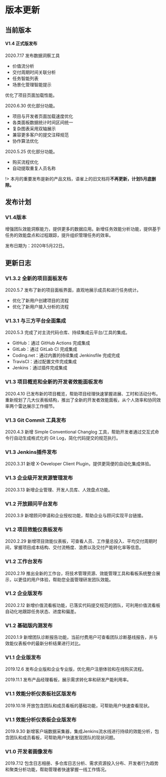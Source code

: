 # 版本更新

## 当前版本

#### V1.4 正式版发布

2020.7.17 发布数据洞察工具

- 价值流分析
- 交付周期时间关联分析
- 任务智能列表
- 场景化管理智能提示

优化了项目页面加载性能。

2020.6.30 优化部分功能。

- 项目与开发者页面加载速度优化
- 各类面板数据统计时间区间统一
- 复杂图表采用双轴展示
- 兼容更多客户的提交注释规范
- 协作算法优化

2020.5.25 优化部分功能。

- 购买流程优化
- 自动提取重复人员名称

!> 本月的重要发布是新的产品文档，语雀上的旧文档将**不再更新，计划5月底删除。**

## 发布计划

### V1.4版本

增强团队效能洞察能力，提供更多的数据应用。新增任务效能分析功能，提供基于任务的效能盘点和过程跟踪，提升组织管理任务的效率。

发布日期为：2020年5月22日。

## 更新日志

### V1.3.2 全新的项目面板发布

2020.5.7 发布了新的项目面板界面，直观地展示成员和进行任务统计。
- 优化了新用户创建项目的流程
- 优化了新用户接入分析的流程

### V1.3.1 与三方平台全面集成

2020.5.3 完成了对主流代码仓库、持续集成云平台/工具的集成。
- GitHub：通过 GitHub Actions 完成集成
- GitLab：通过 GitLab CI 完成集成
- Coding.net：通过内置的持续集成 Jenkinsfile 完成完成
- TravisCI：通过配置文件完成集成
- Jenkins：通过插件完成集成

### V1.3 项目概览和全新的开发者效能面板发布

2020.4.10 已发布新的项目概览，帮助项目经理快速掌握进展、工时和活动分布。重新规划了几大仪表板结构，推出了全新的开发者效能面板，从个人效率和协同效率两个雷达展示工作细节。

### V1.3 Git Commit 工具发布

2020.4.3 新增 Simple Conventional Changlog 工具，帮助开发者通过交互式命令行自动生成格式化的 Git Log，简化代码提交的规范执行。

### V1.3 Jenkins插件发布

2020.3.31 新增 X-Developer Client Plugin，提供更简便的自动化集成体验。

### V1.3 企业级开发资源管理发布

2020.3.13 新增企业管理、开发人员库、人效盘点功能。

### V1.2 开放顾问平台发布

2020.3.9 新增顾问申请和企业授权功能，帮助企业与顾问实现平台链接。

### V1.2 项目效能仪表板发布

2020.2.29 新增项目效能仪表板，可查看人员、工作量总投入、平均交付周期时间，掌握项目成本结构、交付流畅度、浪费以及交付产能转化率等信息。

### V1.2 工作台发布

2020.2.19 推出全新的工作台，将技术管理资源、效能管理工具和看板系统整合展示，以更佳的用户体验，帮助您全面管理研发团队效能。

### V1.2 企业版发布

2020.2.12 新增价值流看板功能，已落实代码提交规范的团队，可利用价值流看板自动化地跟踪任务状态、进度和偏差。

### V1.2 基础版内测发布

2020.1.9 新增团队诊断报告功能，当前付费用户可查看团队诊断基线报告，并与效能仪表板中的最新分析结果进行对比。

### V1.1 企业版发布

2019.12.6 发布企业版和企业专业版，优化用户注册体验和在线购买流程。

2019.11.1 发布产品经理看板，展示需求转化率和研发产能利用率。

### V1.1 效能分析仪表板社区版发布

2019.10.18 开放包含团队和成员看板的基础功能，可帮助用户快速查看现状。

### V1.1 效能分析仪表板企业版发布

2019.9.30 新增客户端数据采集器，集成Jenkins流水线进行持续的效能分析，包含团队和成员看板，可帮助用户快速发现团队的现状问题。

### V1.0 开发者画像发布

2019.7.12 包含日志相册、多仓库日志分析、需求资源投入分布、开发者行为趋势和聚类分析功能，帮助管理者快速掌握一线工作情况。

